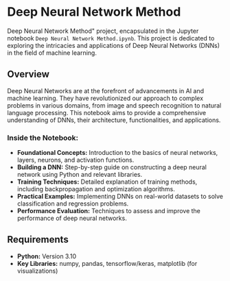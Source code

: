 
# Deep Neural Network Method

Deep Neural Network Method" project, encapsulated in the Jupyter notebook `Deep Neural Network Method.ipynb`. This project is dedicated to exploring the intricacies and applications of Deep Neural Networks (DNNs) in the field of machine learning.

## Overview

Deep Neural Networks are at the forefront of advancements in AI and machine learning. They have revolutionized our approach to complex problems in various domains, from image and speech recognition to natural language processing. This notebook aims to provide a comprehensive understanding of DNNs, their architecture, functionalities, and applications.

### Inside the Notebook:

- **Foundational Concepts:** Introduction to the basics of neural networks, layers, neurons, and activation functions.
- **Building a DNN:** Step-by-step guide on constructing a deep neural network using Python and relevant libraries.
- **Training Techniques:** Detailed explanation of training methods, including backpropagation and optimization algorithms.
- **Practical Examples:** Implementing DNNs on real-world datasets to solve classification and regression problems.
- **Performance Evaluation:** Techniques to assess and improve the performance of deep neural networks.

## Requirements

- **Python:** Version 3.10
- **Key Libraries:** numpy, pandas, tensorflow/keras, matplotlib (for visualizations)

